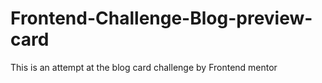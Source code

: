 # Frontend-Challenge-Blog-preview-card
This is an attempt at the blog card challenge by Frontend mentor
